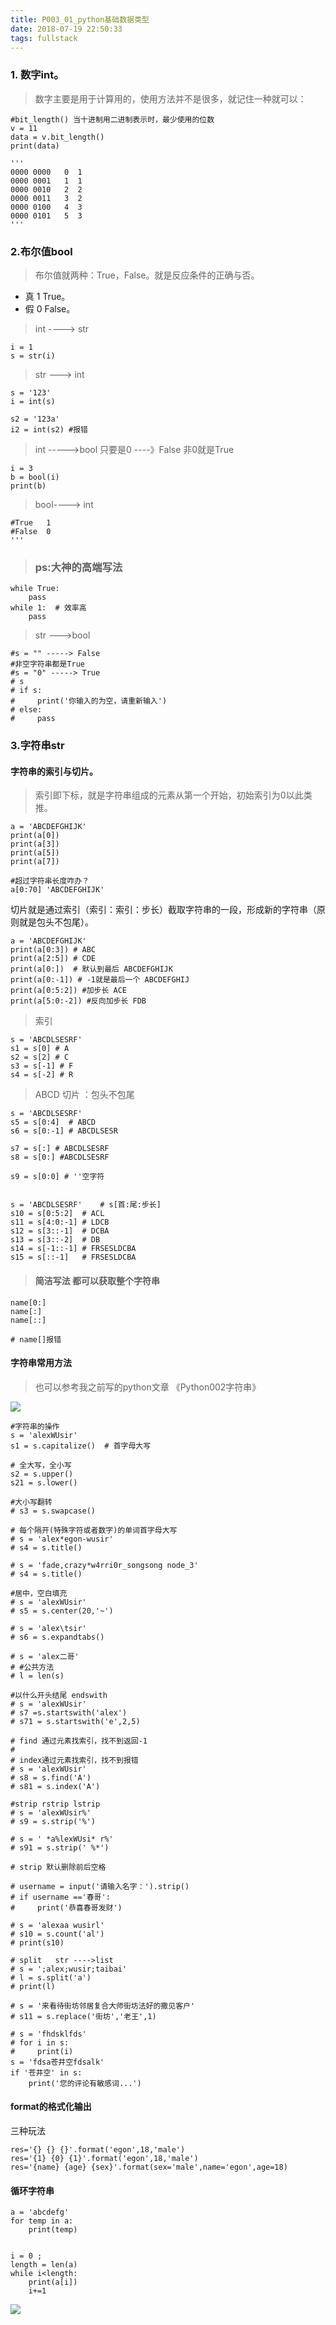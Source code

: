 ```yaml
---
title: P003_01_python基础数据类型
date: 2018-07-19 22:50:33
tags: fullstack
---
```


### 1. 数字int。

> 数字主要是用于计算用的，使用方法并不是很多，就记住一种就可以：

```
#bit_length() 当十进制用二进制表示时，最少使用的位数
v = 11
data = v.bit_length()
print(data)

'''
0000 0000   0  1
0000 0001   1  1
0000 0010   2  2
0000 0011   3  2
0000 0100   4  3
0000 0101   5  3
'''
```

### 2.布尔值bool

> 布尔值就两种：True，False。就是反应条件的正确与否。

- 真   1   True。
- 假   0   False。

> int ----> str
```
i = 1
s = str(i)
```

> str ---> int
```
s = '123'
i = int(s)

s2 = '123a'
i2 = int(s2) #报错
```

> int ----->bool  只要是0 ----》False  非0就是True
```
i = 3
b = bool(i)
print(b)
```
> bool----> int

```
#True   1
#False  0
'''
```
> ### ps:大神的高端写法

```
while True:
    pass
while 1:  # 效率高
    pass
```

> str --->bool
```
#s = "" -----> False
#非空字符串都是True
#s = "0" -----> True
# s
# if s:
#     print('你输入的为空，请重新输入')
# else:
#     pass
```

### 3.字符串str

#### 字符串的索引与切片。

> 索引即下标，就是字符串组成的元素从第一个开始，初始索引为0以此类推。

```
a = 'ABCDEFGHIJK'
print(a[0])
print(a[3])
print(a[5])
print(a[7])

#超过字符串长度咋办？
a[0:70] 'ABCDEFGHIJK'
```

切片就是通过索引（索引：索引：步长）截取字符串的一段，形成新的字符串（原则就是包头不包尾）。

```
a = 'ABCDEFGHIJK'
print(a[0:3]) # ABC
print(a[2:5]) # CDE
print(a[0:])  # 默认到最后 ABCDEFGHIJK
print(a[0:-1]) # -1就是最后一个 ABCDEFGHIJ
print(a[0:5:2]) #加步长 ACE
print(a[5:0:-2]) #反向加步长 FDB
```

> 索引

```
s = 'ABCDLSESRF'
s1 = s[0] # A
s2 = s[2] # C
s3 = s[-1] # F
s4 = s[-2] # R
```
> ABCD   切片 ：包头不包尾

```
s = 'ABCDLSESRF'
s5 = s[0:4]  # ABCD
s6 = s[0:-1] # ABCDLSESR

s7 = s[:] # ABCDLSESRF
s8 = s[0:] #ABCDLSESRF

s9 = s[0:0] # ''空字符


s = 'ABCDLSESRF'    # s[首:尾:步长]
s10 = s[0:5:2]  # ACL
s11 = s[4:0:-1] # LDCB
s12 = s[3::-1]  # DCBA
s13 = s[3::-2]  # DB
s14 = s[-1::-1] # FRSESLDCBA
s15 = s[::-1]   # FRSESLDCBA
```

> #### 简洁写法 都可以获取整个字符串
```
name[0:]
name[:]
name[::]

# name[]报错
```
#### 字符串常用方法

> 也可以参考我之前写的python文章 《Python002字符串》

![](https://raw.githubusercontent.com/slTrust/note/master/python/p003_01.jpg)


```
#字符串的操作
s = 'alexWUsir'
s1 = s.capitalize()  # 首字母大写

# 全大写，全小写
s2 = s.upper()
s21 = s.lower()

#大小写翻转
# s3 = s.swapcase()

# 每个隔开(特殊字符或者数字)的单词首字母大写
# s = 'alex*egon-wusir'
# s4 = s.title()

# s = 'fade,crazy*w4rri0r_songsong node_3'
# s4 = s.title()

#居中，空白填充
# s = 'alexWUsir'
# s5 = s.center(20,'~')

# s = 'alex\tsir'
# s6 = s.expandtabs()

# s = 'alex二哥'
# #公共方法
# l = len(s)

#以什么开头结尾 endswith
# s = 'alexWUsir'
# s7 =s.startswith('alex')
# s71 = s.startswith('e',2,5)

# find 通过元素找索引，找不到返回-1
#
# index通过元素找索引，找不到报错
# s = 'alexWUsir'
# s8 = s.find('A')
# s81 = s.index('A')

#strip rstrip lstrip
# s = 'alexWUsir%'
# s9 = s.strip('%')

# s = ' *a%lexWUsi* r%'
# s91 = s.strip(' %*')

# strip 默认删除前后空格

# username = input('请输入名字：').strip()
# if username =='春哥':
#     print('恭喜春哥发财')

# s = 'alexaa wusirl'
# s10 = s.count('al')
# print(s10)

# split   str ---->list
# s = ';alex;wusir;taibai'
# l = s.split('a')
# print(l)

# s = '来看待街坊邻居复合大师街坊法好的撒见客户'
# s11 = s.replace('街坊','老王',1)

# s = 'fhdsklfds'
# for i in s:
#     print(i)
s = 'fdsa苍井空fdsalk'
if '苍井空' in s:
    print('您的评论有敏感词...')
```

#### format的格式化输出

三种玩法 

```
res='{} {} {}'.format('egon',18,'male')
res='{1} {0} {1}'.format('egon',18,'male')
res='{name} {age} {sex}'.format(sex='male',name='egon',age=18)
```

#### 循环字符串

```
a = 'abcdefg'
for temp in a:
    print(temp) 


i = 0 ;
length = len(a)
while i<length:
    print(a[i])
    i+=1
```

![](https://raw.githubusercontent.com/slTrust/note/master/python/p003_02.jpg)


